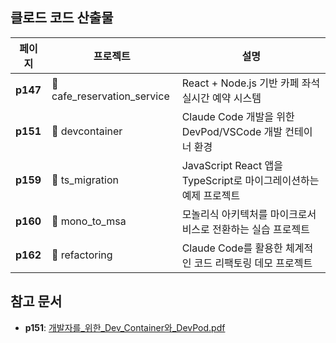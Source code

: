## 클로드 코드 산출물

| 페이지 | 프로젝트 | 설명 |
|--------|----------|------|
| **p147** | 📁 cafe_reservation_service | React + Node.js 기반 카페 좌석 실시간 예약 시스템 |
| **p151** | 📁 devcontainer | Claude Code 개발을 위한 DevPod/VSCode 개발 컨테이너 환경 |
| **p159** | 📁 ts_migration | JavaScript React 앱을 TypeScript로 마이그레이션하는 예제 프로젝트 |
| **p160** | 📁 mono_to_msa | 모놀리식 아키텍처를 마이크로서비스로 전환하는 실습 프로젝트 |
| **p162** | 📁 refactoring | Claude Code를 활용한 체계적인 코드 리팩토링 데모 프로젝트 |

## 참고 문서
- **p151**: [개발자를_위한_Dev_Container와_DevPod.pdf](./%5B%ED%81%B4%EB%A1%9C%EB%93%9C_%EC%BD%94%EB%93%9C%5D_p151_%EA%B0%9C%EB%B0%9C%EC%9E%90%EB%A5%BC_%EC%9C%84%ED%95%9C_Dev_Container%EC%99%80_DevPod.pdf)
